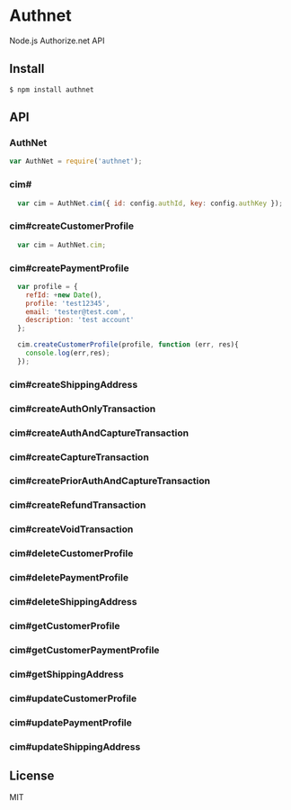 
# Authnet

Node.js Authorize.net API

## Install

```
$ npm install authnet
```

## API

### AuthNet

```js
var AuthNet = require('authnet');
```

### cim#

```js
  var cim = AuthNet.cim({ id: config.authId, key: config.authKey });
```

### cim#createCustomerProfile

```js
  var cim = AuthNet.cim;
```
### cim#createPaymentProfile

```js
  var profile = {
    refId: +new Date(),
    profile: 'test12345',
    email: 'tester@test.com',
    description: 'test account'
  };

  cim.createCustomerProfile(profile, function (err, res){
    console.log(err,res);
  });
```
### cim#createShippingAddress

### cim#createAuthOnlyTransaction

### cim#createAuthAndCaptureTransaction

### cim#createCaptureTransaction

### cim#createPriorAuthAndCaptureTransaction

### cim#createRefundTransaction

### cim#createVoidTransaction

### cim#deleteCustomerProfile

### cim#deletePaymentProfile

### cim#deleteShippingAddress

### cim#getCustomerProfile

### cim#getCustomerPaymentProfile

### cim#getShippingAddress

### cim#updateCustomerProfile

### cim#updatePaymentProfile

### cim#updateShippingAddress

## License

MIT